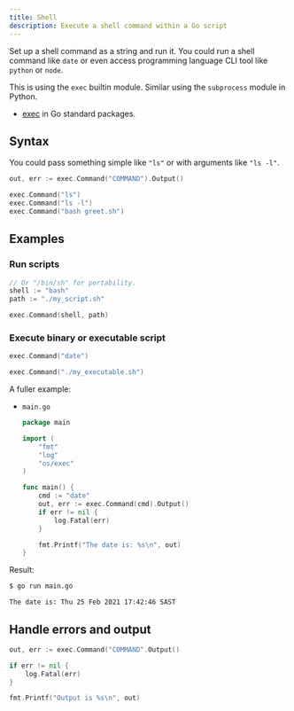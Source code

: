 ```yaml
---
title: Shell
description: Execute a shell command within a Go script
---
```


Set up a shell command as a string and run it. You could run a shell command like `date` or even access programming language CLI tool like `python` or `node`.

This is using the `exec` builtin module. Similar using the `subprocess` module in Python.

- [exec](https://golang.org/pkg/os/exec/) in Go standard packages.


## Syntax

You could pass something simple like `"ls"` or with arguments like `"ls -l"`.

```go
out, err := exec.Command("COMMAND").Output()
```

```go
exec.Command("ls")
exec.Command("ls -l")
exec.Command("bash greet.sh")
```


## Examples

### Run scripts

```go
// Or "/bin/sh" for portability.
shell := "bash" 
path := "./my_script.sh"

exec.Command(shell, path)
```

### Execute binary or executable script

```go
exec.Command("date")
```

```go
exec.Command("./my_executable.sh")
```

A fuller example:

- `main.go`
    ```go
    package main

    import (
        "fmt"
        "log"
        "os/exec"
    )

    func main() {
        cmd := "date"
        out, err := exec.Command(cmd).Output()
        if err != nil {
            log.Fatal(err)
        }

        fmt.Printf("The date is: %s\n", out)
    }
    ```

Result:

```sh
$ go run main.go
```
```
The date is: Thu 25 Feb 2021 17:42:46 SAST
```


## Handle errors and output

```go
out, err := exec.Command("COMMAND".Output()

if err != nil {
    log.Fatal(err)
}

fmt.Printf("Output is %s\n", out)
```
